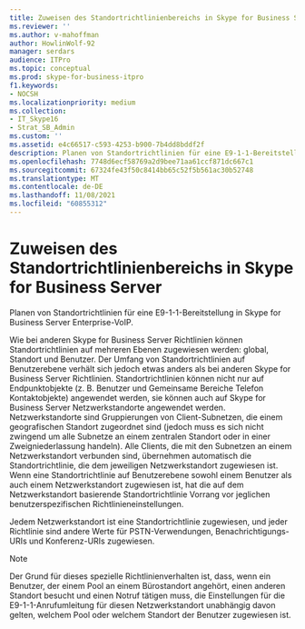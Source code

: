 ```yaml
---
title: Zuweisen des Standortrichtlinienbereichs in Skype for Business Server
ms.reviewer: ''
ms.author: v-mahoffman
author: HowlinWolf-92
manager: serdars
audience: ITPro
ms.topic: conceptual
ms.prod: skype-for-business-itpro
f1.keywords:
- NOCSH
ms.localizationpriority: medium
ms.collection:
- IT_Skype16
- Strat_SB_Admin
ms.custom: ''
ms.assetid: e4c66517-c593-4253-b900-7b4dd8bddf2f
description: Planen von Standortrichtlinien für eine E9-1-1-Bereitstellung in Skype for Business Server Enterprise-VoIP.
ms.openlocfilehash: 7748d6ecf58769a2d9bee71aa61ccf871dc667c1
ms.sourcegitcommit: 67324fe43f50c8414bb65c52f5b561ac30b52748
ms.translationtype: MT
ms.contentlocale: de-DE
ms.lasthandoff: 11/08/2021
ms.locfileid: "60855312"
---
```

# <a name="assign-location-policy-scope-in-skype-for-business-server"></a>Zuweisen des Standortrichtlinienbereichs in Skype for Business Server
 
Planen von Standortrichtlinien für eine E9-1-1-Bereitstellung in Skype for Business Server Enterprise-VoIP.
  
Wie bei anderen Skype for Business Server Richtlinien können Standortrichtlinien auf mehreren Ebenen zugewiesen werden: global, Standort und Benutzer. Der Umfang von Standortrichtlinien auf Benutzerebene verhält sich jedoch etwas anders als bei anderen Skype for Business Server Richtlinien. Standortrichtlinien können nicht nur auf Endpunktobjekte (z. B. Benutzer und Gemeinsame Bereiche Telefon Kontaktobjekte) angewendet werden, sie können auch auf Skype for Business Server Netzwerkstandorte angewendet werden. Netzwerkstandorte sind Gruppierungen von Client-Subnetzen, die einem geografischen Standort zugeordnet sind (jedoch muss es sich nicht zwingend um alle Subnetze an einem zentralen Standort oder in einer Zweigniederlassung handeln). Alle Clients, die mit den Subnetzen an einem Netzwerkstandort verbunden sind, übernehmen automatisch die Standortrichtlinie, die dem jeweiligen Netzwerkstandort zugewiesen ist. Wenn eine Standortrichtlinie auf Benutzerebene sowohl einem Benutzer als auch einem Netzwerkstandort zugewiesen ist, hat die auf dem Netzwerkstandort basierende Standortrichtlinie Vorrang vor jeglichen benutzerspezifischen Richtlinieneinstellungen.
  
Jedem Netzwerkstandort ist eine Standortrichtlinie zugewiesen, und jeder Richtlinie sind andere Werte für PSTN-Verwendungen, Benachrichtigungs-URIs und Konferenz-URIs zugewiesen.
  
> [!NOTE]
> Der Grund für dieses spezielle Richtlinienverhalten ist, dass, wenn ein Benutzer, der einem Pool an einem Bürostandort angehört, einen anderen Standort besucht und einen Notruf tätigen muss, die Einstellungen für die E9-1-1-Anrufumleitung für diesen Netzwerkstandort unabhängig davon gelten, welchem Pool oder welchem Standort der Benutzer zugewiesen ist. 
  

